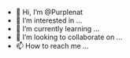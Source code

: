 - 👋 Hi, I’m @Purplenat
- 👀 I’m interested in ...
- 🌱 I’m currently learning ...
- 💞️ I’m looking to collaborate on ...
- 📫 How to reach me ...

<!---
Purplenat/Purplenat is a ✨ special ✨ repository because its `README.md` (this file) appears on your GitHub profile.
You can click the Preview link to take a look at your changes.
--->
